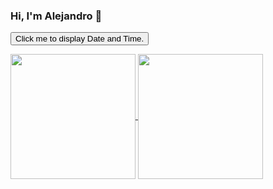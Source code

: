### Hi, I'm Alejandro 👋

<!--
**amolinasalazar/amolinasalazar** is a ✨ _special_ ✨ repository because its `README.md` (this file) appears on your GitHub profile.

Here are some ideas to get you started:

- 🔭 I’m currently working on ...
- 🌱 I’m currently learning ...
- 👯 I’m looking to collaborate on ...
- 🤔 I’m looking for help with ...
- 💬 Ask me about ...
- 📫 How to reach me: ...
- 😄 Pronouns: ...
- ⚡ Fun fact: ...
-->

<button type="button"
onclick="document.getElementById('demo').innerHTML = Date()">
Click me to display Date and Time.</button>

<p id="demo"></p>

<a href="https://github.com/amolinasalazar">
  <img height=200 align="center" src="https://github-readme-stats-bice-seven-51.vercel.app/api?username=amolinasalazar&hide=issues&show_icons=true&theme=transparent&hide_rank=true" />
</a>
<a href="https://github.com/amolinasalazar">
  <img height=200 align="center" src="https://github-readme-stats-bice-seven-51.vercel.app/api/top-langs/?username=amolinasalazar&exclude_repo=MomiChanAIUnity&layout=compact" />
</a>
